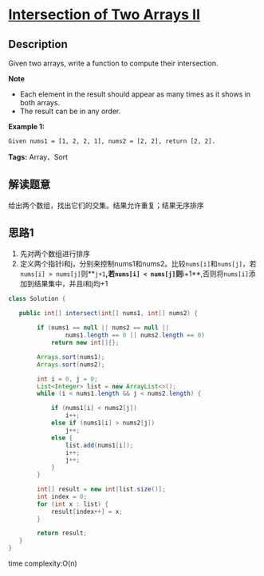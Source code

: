 # [Intersection of Two Arrays II][title]

## Description

Given two arrays, write a function to compute their intersection.

**Note**
- Each element in the result should appear as many times as it shows in both arrays.
- The result can be in any order.

**Example 1:**

```
Given nums1 = [1, 2, 2, 1], nums2 = [2, 2], return [2, 2].
```

**Tags:** Array、Sort 

## 解读题意
给出两个数组，找出它们的交集。结果允许重复；结果无序排序

## 思路1 
1. 先对两个数组进行排序
2. 定义两个指针i和j，分别来控制nums1和nums2。比较`nums[i]`和`nums[j]`，若`nums[i] > nums[j]`则**`j+1`**,若`nums[i] < nums[j]`则**i+1**,否则将`nums[i]`添加到结果集中，并且i和j均+1

```java
class Solution {
    
   public int[] intersect(int[] nums1, int[] nums2) {

        if (nums1 == null || nums2 == null ||
                nums1.length == 0 || nums2.length == 0)
            return new int[]{};

        Arrays.sort(nums1);
        Arrays.sort(nums2);

        int i = 0, j = 0;
        List<Integer> list = new ArrayList<>();
        while (i < nums1.length && j < nums2.length) {

            if (nums1[i] < nums2[j])
                i++;
            else if (nums1[i] > nums2[j])
                j++;
            else {
                list.add(nums1[i]);
                i++;
                j++;
            }
        }

        int[] result = new int[list.size()];
        int index = 0;
        for (int x : list) {
            result[index++] = x;
        }

        return result;
   }
}
```
time complexity:O(n)

[title]: https://leetcode.com/problems/intersection-of-two-arrays-ii/description/